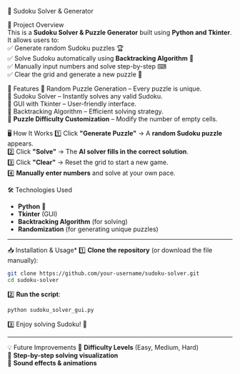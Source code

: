 🧩 Sudoku Solver & Generator 

📌 Project Overview  
This is a **Sudoku Solver & Puzzle Generator** built using **Python and Tkinter**. It allows users to:  
✅ Generate random Sudoku puzzles 🏆  
✅ Solve Sudoku automatically using **Backtracking Algorithm** 🧠  
✅ Manually input numbers and solve step-by-step ⌨  
✅ Clear the grid and generate a new puzzle 🎲  



🎯 Features 
🔹 Random Puzzle Generation – Every puzzle is unique.  
🔹 Sudoku Solver – Instantly solves any valid Sudoku.  
🔹 GUI with Tkinter – User-friendly interface.  
🔹 Backtracking Algorithm – Efficient solving strategy.  
🔹 **Puzzle Difficulty Customization** – Modify the number of empty cells.  


🖥️ How It Works
1️⃣ Click **"Generate Puzzle"** → A **random Sudoku puzzle** appears.  
2️⃣ Click **"Solve"** → The **AI solver fills in the correct solution**.  
3️⃣ Click **"Clear"** → Reset the grid to start a new game.  
4️⃣ **Manually enter numbers** and solve at your own pace.  



🛠 Technologies Used
- **Python** 🐍  
- **Tkinter** (GUI)  
- **Backtracking Algorithm** (for solving)  
- **Randomization** (for generating unique puzzles)  

---

📥 Installation & Usage* 
1️⃣ **Clone the repository** (or download the file manually):
   ```sh
   git clone https://github.com/your-username/sudoku-solver.git
   cd sudoku-solver
   ```
2️⃣ **Run the script**:
   ```sh
   python sudoku_solver_gui.py
   ```
3️⃣ Enjoy solving Sudoku! 🎉  

---



💡 Future Improvements
🚀 **Difficulty Levels** (Easy, Medium, Hard)  
🚀 **Step-by-step solving visualization**  
🚀 **Sound effects & animations**  
